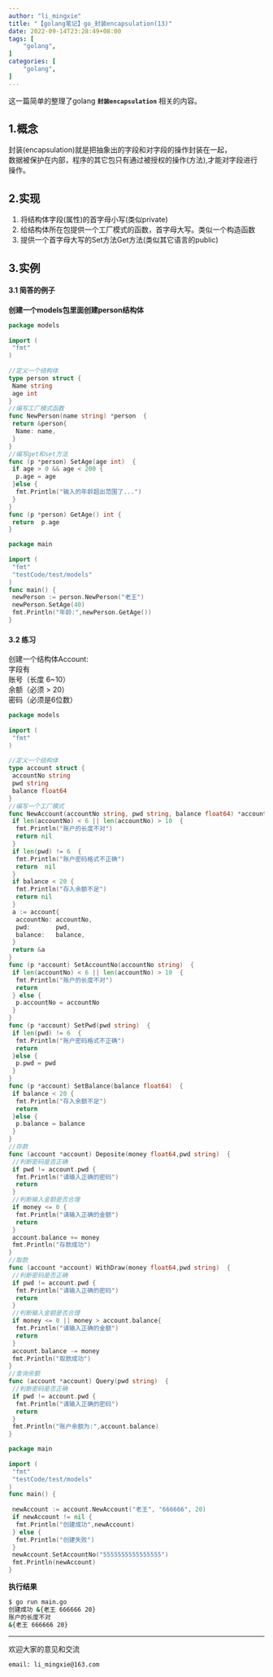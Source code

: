 ```yaml
---
author: "li_mingxie"
title: "【golang笔记】go_封装encapsulation(13)"
date: 2022-09-14T23:28:49+08:00
tags: [
    "golang",
]
categories: [
    "golang",
]
---
```


这一篇简单的整理了golang **`封装encapsulation`** 相关的内容。<!--more-->

## 1.概念

封装(encapsulation)就是把抽象出的字段和对字段的操作封装在一起，  
数据被保护在内部，程序的其它包只有通过被授权的操作(方法),才能对字段进行操作。

## 2.实现

1. 将结构体字段(属性)的首字母小写(类似private)
2. 给结构体所在包提供一个工厂模式的函数，首字母大写。类似一个构造函数
3. 提供一个首字母大写的Set方法Get方法(类似其它语言的public)

## 3.实例

#### 3.1 简答的例子

**创建一个models包里面创建person结构体**

```go
package models
 
import (
 "fmt"
)
 
//定义一个结构体
type person struct {
 Name string
 age int
}
//编写工厂模式函数
func NewPerson(name string) *person  {
 return &person{
  Name: name,
 }
}
//编写get和set方法
func (p *person) SetAge(age int)  {
 if age > 0 && age < 200 {
  p.age = age
 }else {
  fmt.Println("输入的年龄超出范围了...")
 }
}
func (p *person) GetAge() int {
 return  p.age
}
```

```go
package main
 
import (
 "fmt"
 "testCode/test/models"
)
func main() {
 newPerson := person.NewPerson("老王")
 newPerson.SetAge(40)
 fmt.Println("年龄:",newPerson.GetAge())
}
```

#### 3.2 练习

创建一个结构体Account:  
字段有  
账号（长度 6~10）  
余额（必须 > 20）  
密码（必须是6位数）  

```go
package models
 
import (
 "fmt"
)
 
//定义一个结构体
type account struct {
 accountNo string
 pwd string
 balance float64
}
//编写一个工厂模式
func NewAccount(accountNo string, pwd string, balance float64) *account {
 if len(accountNo) < 6 || len(accountNo) > 10  {
  fmt.Println("账户的长度不对")
  return nil
 }
 if len(pwd) != 6  {
  fmt.Println("账户密码格式不正确")
  return  nil
 }
 if balance < 20 {
  fmt.Println("存入余额不足")
  return nil
 }
 a := account{
  accountNo: accountNo,
  pwd:       pwd,
  balance:   balance,
 }
 return &a
}
func (p *account) SetAccountNo(accountNo string)  {
 if len(accountNo) < 6 || len(accountNo) > 10  {
  fmt.Println("账户的长度不对")
  return
 } else {
  p.accountNo = accountNo
 }
}
func (p *account) SetPwd(pwd string)  {
 if len(pwd) != 6  {
  fmt.Println("账户密码格式不正确")
  return
 }else {
  p.pwd = pwd
 }
}
func (p *account) SetBalance(balance float64)  {
 if balance < 20 {
  fmt.Println("存入余额不足")
  return
 }else {
  p.balance = balance
 }
}
//存款
func (account *account) Deposite(money float64,pwd string)  {
 //判断密码是否正确
 if pwd != account.pwd {
  fmt.Println("请输入正确的密码")
  return
 }
 //判断输入金额是否合理
 if money <= 0 {
  fmt.Println("请输入正确的金额")
  return
 }
 account.balance += money
 fmt.Println("存款成功")
}
//取款
func (account *account) WithDraw(money float64,pwd string)  {
 //判断密码是否正确
 if pwd != account.pwd {
  fmt.Println("请输入正确的密码")
  return
 }
 //判断输入金额是否合理
 if money <= 0 || money > account.balance{
  fmt.Println("请输入正确的金额")
  return
 }
 account.balance -= money
 fmt.Println("取款成功")
}
//查询余额
func (account *account) Query(pwd string)  {
 //判断密码是否正确
 if pwd != account.pwd {
  fmt.Println("请输入正确的密码")
  return
 }
 fmt.Println("账户余额为:",account.balance)
}
```

```go
package main
 
import (
 "fmt"
 "testCode/test/models"
)
func main() {
 
 newAccount := account.NewAccount("老王", "666666", 20)
 if newAccount != nil {
  fmt.Println("创建成功",newAccount)
 } else {
  fmt.Println("创建失败")
 }
 newAccount.SetAccountNo("5555555555555555")
 fmt.Println(newAccount)
}
```

**执行结果**

```bash
$ go run main.go
创建成功 &{老王 666666 20}
账户的长度不对
&{老王 666666 20}
```

----------------------------------------------

欢迎大家的意见和交流

`email: li_mingxie@163.com`
